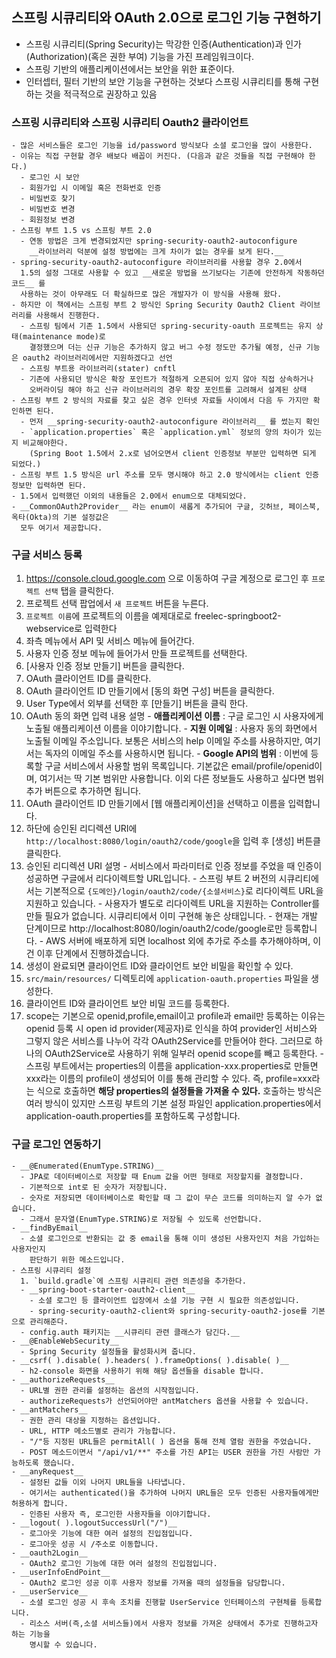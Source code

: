 ## 스프링 시큐리티와 OAuth 2.0으로 로그인 기능 구현하기
  - 스프링 시큐리티(Spring Security)는 막강한 인증(Authentication)과
    인가(Authorization)(혹은 권한 부여) 기능을 가진 프레임워크이다.
  - 스프링 기반의 애플리케이션에서는 보안을 위한 표준이다.
  - 인터셉터, 필터 기반의 보안 기능을 구현하는 것보다 스프링 시큐리티를 통해
    구현하는 것을 적극적으로 권장하고 있음

  ### 스프링 시큐리티와 스프링 시큐리티 Oauth2 클라이언트
    - 많은 서비스들은 로그인 기능을 id/password 방식보다 소셜 로그인을 많이 사용한다.
    - 이유는 직접 구현할 경우 배보다 배꼽이 커진다. (다음과 같은 것들을 직접 구현해야 한다.)
      - 로그인 시 보안
      - 회원가입 시 이메일 혹은 전화번호 인증
      - 비밀번호 찾기
      - 비밀번호 변경
      - 회원정보 변경
    - 스프링 부트 1.5 vs 스프링 부트 2.0
      - 연동 방법은 크게 변경되었지만 spring-security-oauth2-autoconfigure
        __라이브러리 덕분에 설정 방법에는 크게 차이가 없는 경우를 보게 된다.__
    - spring-security-oauth2-autoconfigure 라이브러리를 사용할 경우 2.0에서
      1.5의 설정 그대로 사용할 수 있고 __새로운 방법을 쓰기보다는 기존에 안전하게 작동하던 코드__ 를
      사용하는 것이 아무래도 더 확실하므로 많은 개발자가 이 방식을 사용해 왔다.
    - 하지만 이 책에서는 스프링 부트 2 방식인 Spring Security Oauth2 Client 라이브러리를 사용해서 진행한다.
      - 스프링 팀에서 기존 1.5에서 사용되던 spring-security-oauth 프로젝트는 유지 상태(maintenance mode)로
        결정했으며 더는 신규 기능은 추가하지 않고 버그 수정 정도만 추가될 예정, 신규 기능은 oauth2 라이브러리에서만 지원하겠다고 선언
      - 스프링 부트용 라이브러리(stater) cnftl
      - 기존에 사용되던 방식은 확장 포인트가 적절하게 오픈되어 있지 않아 직접 상속하거나
        오버라이딩 해야 하고 신규 라이브러리의 경우 확장 포인트를 고려해서 설계된 상태
    - 스프링 부트 2 방식의 자료를 찾고 싶은 경우 인터넷 자료들 사이에서 다음 두 가지만 확인하면 된다.
      - 먼저 __spring-security-oauth2-autoconfigure 라이브러리__ 를 썼는지 확인
      - `application.properties` 혹은 `application.yml` 정보의 양의 차이가 있는지 비교해야한다.
        (Spring Boot 1.5에서 2.x로 넘어오면서 client 인증정보 부분만 입력하면 되게 되었다.)
    - 스프링 부트 1.5 방식은 url 주소를 모두 명시해야 하고 2.0 방식에서는 client 인증 정보만 입력하면 된다.
    - 1.5에서 입력했던 이외의 내용들은 2.0에서 enum으로 대체되었다.
    - __CommonOAuth2Provider__ 라는 enum이 새롭게 추가되어 구글, 깃허브, 페이스북, 옥타(Okta)의 기본 설정값은
      모두 여기서 제공합니다.

  ### 구글 서비스 등록
  1. https://console.cloud.google.com 으로 이동하여 구글 계정으로 로그인 후
    `프로젝트 선택` 탭을 클릭한다.
  2. 프로젝트 선택 팝업에서 `새 프로젝트` 버튼을 누른다.
  3. `프로젝트 이름`에 프로젝트의 이름을 예제대로로 freelec-springboot2-webservice로 입력한다
  4. 좌측 메뉴에서 API 및 서비스 메뉴에 들어간다.
  5. 사용자 인증 정보 메뉴에 들어가서 만들 프로젝트를 선택한다. 
  6. [사용자 인증 정보 만들기] 버튼을 클릭한다.
  7. OAuth 클라이언트 ID를 클릭한다.
  8. OAuth 클라이언트 ID 만들기에서 [동의 화면 구성] 버튼을 클릭한다.
  9. User Type에서 외부를 선택한 후 [만들기] 버튼을 클릭 한다.
  10. OAuth 동의 화면 입력 내용 설명
    - __애플리케이션 이름__ : 구글 로그인 시 사용자에게 노출될 애플리케이션 이름을 이야기합니다.
    - __지원 이메일__ : 사용자 동의 화면에서 노출될 이메일 주소입니다. 보통은 서비스의 help 이메일 주소를
      사용하지만, 여기서는 독자의 이메일 주소를 사용하시면 됩니다.
    - __Google API의 범위__ : 이번에 등록할 구글 서비스에서 사용할 범위 목록입니다. 기본값은 
      email/profile/openid이며, 여기서는 딱 기본 범위만 사용합니다. 이외 다른 정보들도 사용하고 싶다면 
      범위 추가 버튼으로 추가하면 됩니다.
  11. OAuth 클라이언트 ID 만들기에서 [웹 애플리케이션]을 선택하고 이름을 입력합니다.
  12. 하단에 승인된 리디렉션 URI에 `http://localhost:8080/login/oauth2/code/google`을 입력 후
      [생성] 버튼클 클릭한다.
  13. 승인된 리디렉션 URI 설명
    - 서비스에서 파라미터로 인증 정보를 주었을 때 인증이 성공하면 구글에서 리다이렉트할 URL입니다.
    - 스프링 부트 2 버전의 시큐리티에서는 기본적으로 `{도메인}/login/oauth2/code/{소셜서비스}`로
      리다이렉트 URL을 지원하고 있습니다.
    - 사용자가 별도로 리다이렉트 URL을 지원하는 Controller를 만들 필요가 없습니다.
      시큐리티에서 이미 구현해 놓은 상태입니다.
    - 현재는 개발 단계이므로 http://localhost:8080/login/oauth2/code/google로만 등록합니다.
    - AWS 서버에 배포하게 되면 localhost 외에 추가로 주소를 추가해야하며, 이건 이후 단계에서 진행하겠습니다.
  14. 생성이 완료되면 클라이언트 ID와 클라이언트 보안 비밀을 확인할 수 있다.
  15. `src/main/resources/` 디렉토리에 `application-oauth.properties` 파일을 생성한다.
  16. 클라이언트 ID와 클라이언트 보안 비밀 코드를 등록한다.
  17. scope는 기본으로 openid,profile,email이고 profile과 email만 등록하는 이유는 
      openid 등록 시 open id provider(제공자)로 인식을 하여 provider인 서비스와 그렇지 않은 서비스를
      나누어 각각 OAuth2Service를 만들어야 한다.
      그러므로 하나의 OAuth2Service로 사용하기 위해 일부러 openid scope를 빼고 등록한다.
    - 스프링 부트에서는 properties의 이름을 application-xxx.properties로 만들면
      xxx라는 이름의 profile이 생성되어 이를 통해 관리할 수 있다.
      즉, profile=xxx라는 식으로 호출하면 __해당 properties의 설정들을 가져올 수 있다.__
      호출하는 방식은 여러 방식이 있지만 스프링 부트의 기본 설정 파일인 application.properties에서
      application-oauth.properties를 포함하도록 구성합니다.
  ### 구글 로그인 연동하기
    - __@Enumerated(EnumType.STRING)__
      - JPA로 데이터베이스로 저장할 때 Enum 값을 어떤 형태로 저장할지를 결정합니다.
      - 기본적으로 int로 된 숫자가 저장됩니다.
      - 숫자로 저장되면 데이터베이스로 확인할 때 그 값이 무슨 코드를 의미하는지 알 수가 없습니다.
      - 그래서 문자열(EnumType.STRING)로 저장될 수 있도록 선언합니다.
    - __findByEmail__
      - 소셜 로그인으로 반환되는 값 중 email을 통해 이미 생성된 사용자인지 처음 가입하는 사용자인지
        판단하기 위한 메소드입니다.
    - 스프링 시큐리티 설정
      1. `build.gradle`에 스프링 시큐리티 관련 의존성을 추가한다.
      - __spring-boot-starter-oauth2-client__
        - 소셜 로그인 등 클라이언트 입장에서 소셜 기능 구현 시 필요한 의존성입니다.
        - spring-security-oauth2-client와 spring-security-oauth2-jose를 기본으로 관리해준다.
      - config.auth 패키지는 __시큐리티 관련 클래스가 담긴다.__
    - __@EnableWebSecurity__
      - Spring Security 설정들을 활성화시켜 줍니다.
    - __csrf( ).disable( ).headers( ).frameOptions( ).disable( )__
      - h2-console 화면을 사용하기 위해 해당 옵션들을 disable 합니다.
    - __authorizeRequests__
      - URL별 권한 관리를 설정하는 옵션의 시작점입니다.
      - authorizeRequests가 선언되어야만 antMatchers 옵션을 사용할 수 있습니다.
    - __antMatchers__
      - 권한 관리 대상을 지정하는 옵션입니다.
      - URL, HTTP 메소드별로 관리가 가능합니다.
      - "/"등 지정된 URL들은 permitAll( ) 옵션을 통해 전체 열람 권한을 주었습니다.
      - POST 메소드이면서 "/api/v1/**" 주소를 가진 API는 USER 권한을 가진 사람만 가능하도록 했습니다.
    - __anyRequest__
      - 설정된 값들 이외 나머지 URL들을 나타냅니다.
      - 여기서는 authenticated()을 추가하여 나머지 URL들은 모두 인증된 사용자들에게만 허용하게 합니다.
      - 인증된 사용자 즉, 로그인한 사용자들을 이야기합니다.
    - __logout( ).logoutSuccessUrl("/")__
      - 로그아웃 기능에 대한 여러 설정의 진입점입니다.
      - 로그아웃 성공 시 /주소로 이동합니다.
    - __oauth2Login__
      - OAuth2 로그인 기능에 대한 여러 설정의 진입점입니다.
    - __userInfoEndPoint__
      - OAuth2 로그인 성공 이후 사용자 정보를 가져올 때의 설정들을 담당합니다.
    - __userService__
      - 소셜 로그인 성공 시 후속 조치를 진행할 UserService 인터페이스의 구현체를 등록합니다.
      - 리소스 서버(즉,소셜 서비스들)에서 사용자 정보를 가져온 상태에서 추가로 진행하고자 하는 기능을
        명시할 수 있습니다.